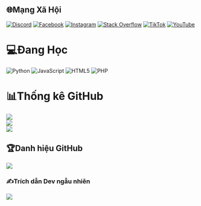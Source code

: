 
## 🌐Mạng Xã Hội
[![Discord](https://img.shields.io/badge/Discord-%237289DA.svg?logo=discord&logoColor=white)](htttps://discord.gg/https://discord.gg/Cu77znga2j) [![Facebook](https://img.shields.io/badge/Facebook-%231877F2.svg?logo=Facebook&logoColor=white)](https://facebook.com/TranNguyenTrungHieu.ProVip) [![Instagram](https://img.shields.io/badge/Instagram-%23E4405F.svg?logo=Instagram&logoColor=white)](https://instagram.com/trunghieu._.26) [![Stack Overflow](https://img.shields.io/badge/-Stackoverflow-FE7A16?logo=stack-overflow&logoColor=white)](https://stackoverflow.com/users/20885843) [![TikTok](https://img.shields.io/badge/TikTok-%23000000.svg?logo=TikTok&logoColor=white)](https://tiktok.com/@quachsontung.info) [![YouTube](https://img.shields.io/badge/YouTube-%23FF0000.svg?logo=YouTube&logoColor=white)](https://youtube.com/channel/UCjDM2mtID6Kxpnl3MEDE70Q) 

# 💻Đang Học
![Python](https://img.shields.io/badge/python-3670A0?style=for-the-badge&logo=python&logoColor=ffdd54) ![JavaScript](https://img.shields.io/badge/javascript-%23323330.svg?style=for-the-badge&logo=javascript&logoColor=%23F7DF1E) ![HTML5](https://img.shields.io/badge/html5-%23E34F26.svg?style=for-the-badge&logo=html5&logoColor=white) ![PHP](https://img.shields.io/badge/php-%23777BB4.svg?style=for-the-badge&logo=php&logoColor=white)
# 📊Thống kê GitHub
![](https://github-readme-stats.vercel.app/api?username=trunghieu-2006&theme=radical&hide_border=false&include_all_commits=false&count_private=false)<br/>
![](https://github-readme-streak-stats.herokuapp.com/?user=trunghieu-2006&theme=radical&hide_border=false)<br/>
![](https://github-readme-stats.vercel.app/api/top-langs/?username=trunghieu-2006&theme=radical&hide_border=false&include_all_commits=false&count_private=false&layout=compact)

## 🏆Danh hiệu GitHub
![](https://github-trophies.vercel.app/?username=trunghieu-2006&theme=radical&no-frame=false&no-bg=false&margin-w=4)

### ✍️Trích dẫn Dev ngẫu nhiên
![](https://quotes-github-readme.vercel.app/api?type=horizontal&theme=radical)


